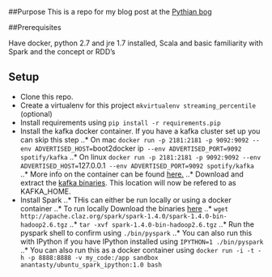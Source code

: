 ##Purpose 
This is a repo for my blog post at the [Pythian bog](https://docs.google.com/a/pythian.com/document/d/12f0-YVjfZ8Q6gkT13Jh-Ml6d3ZkVzvWzh2Ugs0xdUq8/edit?usp=sharing)

##Prerequisites

Have docker, python 2.7 and  jre 1.7 installed, Scala and basic familiarity with Spark and the concept or RDD’s

## Setup

* Clone this repo.
* Create a virtualenv for this project `mkvirtualenv streaming_percentile` (optional)
* Install requirements using `pip install -r requirements.pip`
* Install the kafka docker container. If you have a kafka cluster set up you can skip this step
..* On mac `docker run -p 2181:2181 -p 9092:9092 --env ADVERTISED_HOST=`boot2docker ip` --env ADVERTISED_PORT=9092 spotify/kafka`
..* On linux `docker run -p 2181:2181 -p 9092:9092 --env ADVERTISED_HOST=`127.0.0.1` --env ADVERTISED_PORT=9092 spotify/kafka`
..* More info on the container can be found [here.](https://github.com/spotify/docker-kafka)
..* Download and extract the [kafka binaries](http://kafka.apache.org/downloads.html). This location will now be refered to as KAFKA_HOME.
* Install Spark
..* THis can either be run locally or using a docker container
..* To run locally Download the binaries [here](https://spark.apache.org/downloads.html)
..* `wget http://apache.claz.org/spark/spark-1.4.0/spark-1.4.0-bin-hadoop2.6.tgz`
..* `tar -xvf spark-1.4.0-bin-hadoop2.6.tgz`
..* Run the pyspark shell to confirm using `./bin/pyspark`
..* You can also run this with IPython if you have IPython installed using `IPYTHON=1 ./bin/pyspark`
..* You can also run this as a docker container using `docker run -i -t -h -p 8888:8888 -v my_code:/app sandbox anantasty/ubuntu_spark_ipython:1.0
 bash`


